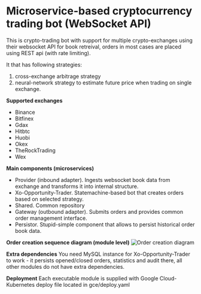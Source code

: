 # Microservice-based cryptocurrency trading bot (WebSocket API)
This is crypto-trading bot with support for multiple crypto-exchanges using their websocket API for book retreival,
orders in most cases are placed using REST api (with rate limiting). 

It that has following strategies:
1. cross-exchange arbitrage strategy 
2. neural-network strategy to estimate future price when trading on single exchange.

**Supported exchanges**
- Binance
- Bitfinex
- Gdax
- Hitbtc
- Huobi
- Okex
- TheRockTrading
- Wex


**Main components (microservices)**
- Provider (inbound adapter). Ingests websocket book data from exchange and transforms it into internal structure.
- Xo-Opportunity-Trader. Statemachine-based bot that creates orders based on selected strategy.
- Shared. Common repository
- Gateway (outbound adapter). Submits orders and provides common order management interface.
- Persistor. Stupid-simple component that allows to persist historical order book data.

**Order creation sequence diagram (module level)**
![Order creation diagram](http://www.plantuml.com/plantuml/proxy?src=https://raw.githubusercontent.com/valb3r/GTC-all-repo/master/flow-sequence.puml&fmt=png&vvv=1)

**Extra dependencies**
You need MySQL instance for Xo-Opportunity-Trader to work - it persists opened/closed orders, statistics and audit there, 
all other modules do not have extra dependencies.

**Deployment**
Each executable module is supplied with Google Cloud-Kubernetes deploy file located in gce/deploy.yaml 
